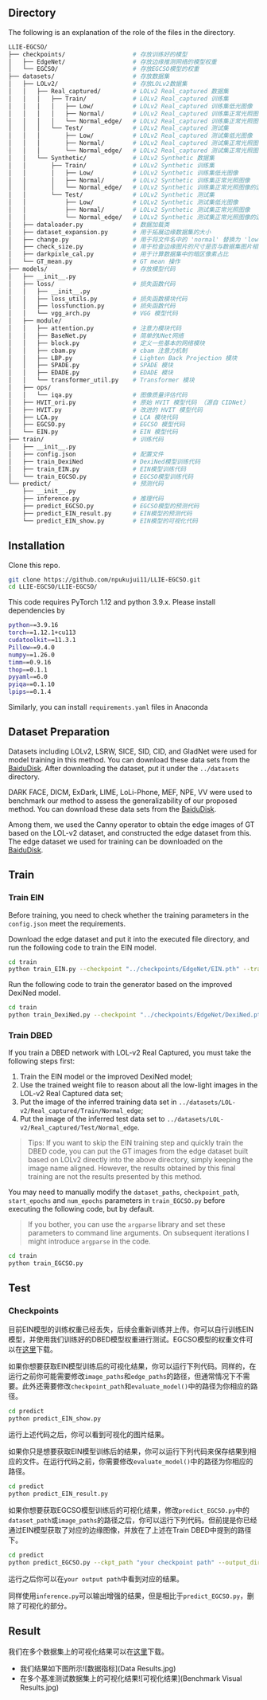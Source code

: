 ## Directory

The following is an explanation of the role of the files in the directory.

```bash
LLIE-EGCSO/
├── checkpoints/                   # 存放训练好的模型
│   ├── EdgeNet/                   # 存放边缘推测网络的模型权重
│   └── EGCSO/                     # 存放EGCSO模型的权重
├── datasets/                      # 存放数据集
│   ├── LOLv2/                     # 存放LOLv2数据集
│   │   ├── Real_captured/         # LOLv2 Real_captured 数据集
│   │   │   ├── Train/             # LOLv2 Real_captured 训练集
│   │   │   │   ├── Low/           # LOLv2 Real_captured 训练集低光图像
│   │   │   │   ├── Normal/        # LOLv2 Real_captured 训练集正常光照图像
│   │   │   │   └── Normal_edge/   # LOLv2 Real_captured 训练集正常光照图像的边缘图像
│   │   │   └── Test/              # LOLv2 Real_captured 测试集 
│   │   │       ├── Low/           # LOLv2 Real_captured 测试集低光图像
│   │   │       ├── Normal/        # LOLv2 Real_captured 测试集正常光照图像
│   │   │       └── Normal_edge/   # LOLv2 Real_captured 测试集正常光照图像的边缘图像
│   │   └── Synthetic/             # LOLv2 Synthetic 数据集
│   │       ├── Train/             # LOLv2 Synthetic 训练集
│   │       │   ├── Low/           # LOLv2 Synthetic 训练集低光图像
│   │       │   ├── Normal/        # LOLv2 Synthetic 训练集正常光照图像
│   │       │   └── Normal_edge/   # LOLv2 Synthetic 训练集正常光照图像的边缘图像
│   │       └── Test/              # LOLv2 Synthetic 测试集
│   │           ├── Low/           # LOLv2 Synthetic 测试集低光图像
│   │           ├── Normal/        # LOLv2 Synthetic 测试集正常光照图像
│   │           └── Normal_edge/   # LOLv2 Synthetic 测试集正常光照图像的边缘图像
│   ├── dataloader.py              # 数据加载类
│   ├── dataset_expansion.py       # 用于拓展边缘数据集的大小
│   ├── change.py                  # 用于将文件名中的 'normal' 替换为 'low'
│   ├── check_size.py              # 用于检查边缘图片的尺寸是否与数据集图片相匹配
│   ├── darkpixle_cal.py           # 用于计算数据集中的暗区像素占比
│   └── GT_mean.py                 # GT mean 操作
├── models/                        # 存放模型代码
│   ├── __init__.py 
│   ├── loss/                      # 损失函数代码
│   │   ├── __init__.py            
│   │   ├── loss_utils.py          # 损失函数模块代码
│   │   ├── lossfunction.py        # 损失函数代码 
│   │   └── vgg_arch.py            # VGG 模型代码
│   ├── module/
│   │   ├── attention.py           # 注意力模块代码
│   │   ├── BaseNet.py             # 简单的UNet网络
│   │   ├── block.py               # 定义一些基本的网络模块
│   │   ├── cbam.py                # cbam 注意力机制
│   │   ├── LBP.py                 # Lighten Back Projection 模块
│   │   ├── SPADE.py               # SPADE 模块
│   │   ├── EDADE.py               # EDADE 模块
│   │   └── transformer_util.py    # Transformer 模块
│   ├── ops/
│   │   └── iqa.py                 # 图像质量评估代码
│   ├── HVIT_ori.py                # 原始 HVIT 模型代码 （源自 CIDNet）
│   ├── HVIT.py                    # 改进的 HVIT 模型代码
│   ├── LCA.py                     # LCA 模块代码
│   ├── EGCSO.py                   # EGCSO 模型代码
│   └── EIN.py                     # EIN 模型代码
├── train/                         # 训练代码
│   ├── __init__.py                
│   ├── config.json                # 配置文件
│   ├── train_DexiNed              # DexiNed模型训练代码
│   ├── train_EIN.py               # EIN模型训练代码
│   └── train_EGCSO.py             # EGCSO模型训练代码
└── predict/                       # 预测代码
    ├── __init__.py               
    ├── inference.py               # 推理代码
    ├── predict_EGCSO.py           # EGCSO模型的预测代码
    ├── predict_EIN_result.py      # EIN模型的预测代码
    └── predict_EIN_show.py        # EIN模型的可视化代码
```

## Installation

Clone this repo.
```bash
git clone https://github.com/npukujui11/LLIE-EGCSO.git
cd LLIE-EGCSO/LLIE-EGCSO/
```

This code requires PyTorch 1.12 and python 3.9.x. Please install dependencies by
```bash
python==3.9.16
torch==1.12.1+cu113
cudatoolkit==11.3.1
Pillow==9.4.0
numpy==1.26.0
timm==0.9.16
thop==0.1.1
pyyaml==6.0
pyiqa==0.1.10
lpips==0.1.4
```

Similarly, you can install `requirements.yaml` files in Anaconda

## Dataset Preparation

Datasets including LOLv2, LSRW, SICE, SID, CID, and GladNet were used for model training in this method. You can download these data sets from the [BaiduDisk](https://pan.baidu.com/s/1QDH4-GFKRjEmVAN2_KpfXg?pwd=iigc). After downloading the dataset, put it under the `../datasets` directory.

DARK FACE, DICM, ExDark, LIME, LoLi-Phone, MEF, NPE, VV were used to benchmark our method to assess the generalizability of our proposed method. You can download these data sets from the [BaiduDisk](https://pan.baidu.com/s/1ITzofWswCAyM75byOb6X1w?pwd=vjky).

Among them, we used the Canny operator to obtain the edge images of GT based on the LOL-v2 dataset, and constructed the edge dataset from this. The edge dataset we used for training can be downloaded on the [BaiduDisk](https://pan.baidu.com/s/1WgDtuscYxfGjJn2wOZaY2g?pwd=7vqd).

## Train

### Train EIN
Before training, you need to check whether the training parameters in the `config.json` meet the requirements.

Download the edge dataset and put it into the executed file directory, and run the following code to train the EIN model.

```bash
cd train
python train_EIN.py --checkpoint "../checkpoints/EdgeNet/EIN.pth" --train_image "../datasets/LOL-v2/Real_captured/Train/Low" --train_edge "../datasets/LOL-v2/Real_captured/Train/Normal_edge"
```

Run the following code to train the generator based on the improved DexiNed model.

```bash
cd train
python train_DexiNed.py --checkpoint "../checkpoints/EdgeNet/DexiNed.pth" --train_image "../datasets/LOL-v2/Real_captured/Train/Low" --train_edge "../datasets/LOL-v2/Real_captured/Train/Normal_edge"
```

### Train DBED

If you train a DBED network with LOL-v2 Real Captured, you must take the following steps first:
1. Train the EIN model or the improved DexiNed model; 
2. Use the trained weight file to reason about all the low-light images in the LOL-v2 Real Captured data set;
3. Put the image of the inferred training data set in `../datasets/LOL-v2/Real_captured/Train/Normal_edge`;
4. Put the image of the inferred test data set to `../datasets/LOL-v2/Real_captured/Test/Normal_edge`.

> Tips: If you want to skip the EIN training step and quickly train the DBED code, you can put the GT images from the edge dataset built based on LOLv2 directly into the above directory, simply keeping the image name aligned. However, the results obtained by this final training are not the results presented by this method.

You may need to manually modify the `dataset_paths`, `checkpoint_path`, `start_epochs` and `num_epochs` parameters in `train_EGCSO.py` before executing the following code, but by default.

> If you bother, you can use the `argparse` library and set these parameters to command line arguments. On subsequent iterations I might introduce `argparse` in the code.

```bash
cd train
python train_EGCSO.py
```

## Test
### Checkpoints

目前EIN模型的训练权重已经丢失，后续会重新训练并上传。你可以自行训练EIN模型，并使用我们训练好的DBED模型权重进行测试。EGCSO模型的权重文件可以在[这里](https://pan.baidu.com/s/1aBvOehd2x9CTsz8MMm8iSQ?pwd=7e9f)下载。

如果你想要获取EIN模型训练后的可视化结果，你可以运行下列代码。同样的，在运行之前你可能需要修改`image_paths`和`edge_paths`的路径，但通常情况下不需要。此外还需要修改`checkpoint_path`和`evaluate_model()`中的路径为你相应的路径。

```bash
cd predict
python predict_EIN_show.py
```

运行上述代码之后，你可以看到可视化的图片结果。

如果你只是想要获取EIN模型训练后的结果，你可以运行下列代码来保存结果到相应的文件。在运行代码之前，你需要修改`evaluate_model()`中的路径为你相应的路径。

```bash
cd predict
python predict_EIN_result.py
```

如果你想要获取EGCSO模型训练后的可视化结果，修改`predict_EGCSO.py`中的`dataset_path`或`image_paths`的路径之后，你可以运行下列代码。但前提是你已经通过EIN模型获取了对应的边缘图像，并放在了上述在Train DBED中提到的路径下。
```bash
cd predict
python predict_EGCSO.py --ckpt_path "your checkpoint path" --output_dir "your output path" --batch_size 1
```
运行之后你可以在`your output path`中看到对应的结果。

同样使用`inference.py`可以输出增强的结果，但是相比于`predict_EGCSO.py`，删除了可视化的部分。


## Result

我们在多个数据集上的可视化结果可以在[这里]()下载。

* 我们结果如下图所示![数据指标](Data Results.jpg)
* 在多个基准测试数据集上的可视化结果![可视化结果](Benchmark Visual Results.jpg)

